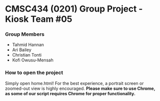# **CMSC434 (0201) Group Project - Kiosk Team #05**

### **Group Members**
* Tahmid Hannan
* Ari Bailey 
* Christian Tonti
* Kofi Owusu-Mensah

### **How to open the project**
Simply open home.html! 
For the best experience, a portrait screen or zoomed-out view is highly encouraged.
**Please make sure to use Chrome, as some of our script requires Chrome for proper functionality.**
